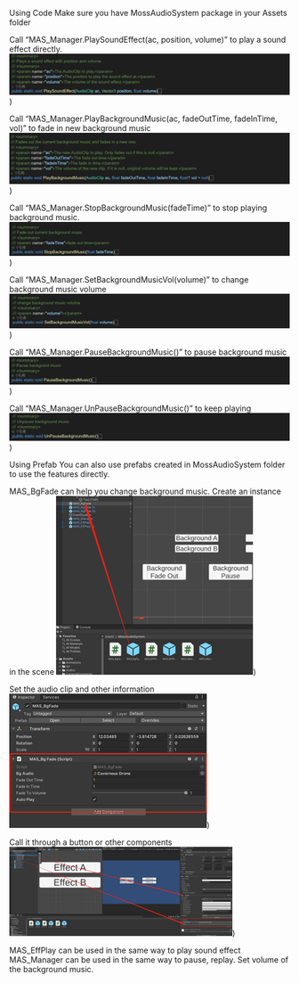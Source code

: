 Using Code
Make sure you have MossAudioSystem package in your Assets folder

Call “MAS_Manager.PlaySoundEffect(ac, position, volume)” to play a sound effect directly.
![alt text](https://github.com/chewingF/MossAusioSys/blob/main/Readme%20Imgae/Image1.png?raw=true))

Call “MAS_Manager.PlayBackgroundMusic(ac, fadeOutTime, fadeInTime, vol)” to fade in new background music
![alt text](https://github.com/chewingF/MossAusioSys/blob/main/Readme%20Imgae/Image2.png?raw=true))

Call “MAS_Manager.StopBackgroundMusic(fadeTime)” to stop playing background music.
![alt text](https://github.com/chewingF/MossAusioSys/blob/main/Readme%20Imgae/Image3.png?raw=true))

Call “MAS_Manager.SetBackgroundMusicVol(volume)” to change background music volume
![alt text](https://github.com/chewingF/MossAusioSys/blob/main/Readme%20Imgae/Image4.png?raw=true))

Call “MAS_Manager.PauseBackgroundMusic()” to pause background music
![alt text](https://github.com/chewingF/MossAusioSys/blob/main/Readme%20Imgae/Image5.png?raw=true))

Call “MAS_Manager.UnPauseBackgroundMusic()” to keep playing
![alt text](https://github.com/chewingF/MossAusioSys/blob/main/Readme%20Imgae/Image6.png?raw=true))


Using Prefab
You can also use prefabs created in MossAudioSystem folder to use the features directly.

MAS_BgFade can help you change background music. 
Create an instance in the scene
![alt text](https://github.com/chewingF/MossAusioSys/blob/main/Readme%20Imgae/Image7.png?raw=true))

Set the audio clip and other information
![alt text](https://github.com/chewingF/MossAusioSys/blob/main/Readme%20Imgae/Image8.png?raw=true))

Call it through a button or other components
![alt text](https://github.com/chewingF/MossAusioSys/blob/main/Readme%20Imgae/Image9.png?raw=true))


MAS_EffPlay can be used in the same way to play sound effect
MAS_Manager can be used in the same way to pause, replay. Set volume of the background music.




